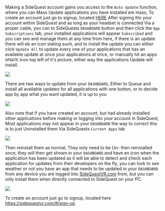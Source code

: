 Making a SideQuest account gains you access to the `Auto Update` function, where you can Mass Update applications you have installed em mass, To create an account just go to signup, located [HERE](https://sidequestvr.com/#/sign-up) After signing itto your account within SideQuest and as long as your headset is connected Via a proper cable, you can to SideQuests `DASHBOARD` button and then click the `App Subscriptions` tab, your installed applications will appear  `Subscribed` and you can see and manage them at any time from here, if there is an update there will eb an icon stating such, and to install the update you can either click `Update All` to update every one of your applications that has an available update at once your applications at once, or manually hit an apps `UPDATE` icon top left of it's picture, either way the applications Update will install.

![](https://cdn.discordapp.com/attachments/608376262347587595/615108184599822356/Screenshot_55.png)

There are two ways to update from your `DASHBOARD`, Either to Queue and install all available updates for all applications with one button, or to decide app by app what you want updated, it is up to you

![](https://cdn.discordapp.com/attachments/608376262347587595/615111072784842765/Screenshot_56.png)


Also note that if you have created an account, but had already installed other applications before making or logging into your account in SideQuest, Most applications may not appear in your `DASHBOARD` the way to correct this is to just Uninstalled them Via SideQuests `Current Apps` tab

![](https://cdn.discordapp.com/attachments/608376262347587595/615112235609489415/Screenshot_57.png)

Then reinstall them as normal, They only need to be Un- then reinstalled once, they will then get shown in your `DASHBOARD` and have an icon when the application has been updated as it will be able to detect and check each application for updates from their developers on the fly, you can look to see weather or not you have an app that needs to be updated in your `DASHBOARD` from any device you are logged into [SideQuestVR.com](https://sidequestvr.com/#/account) from, but you can only install them when directly connected to SideQuest on your PC.

![](https://cdn.discordapp.com/attachments/590517701982814210/605180597186330625/Screenshot_989.png)

To create an account just go to signup, located here
https://sidequestvr.com/#/sign-up

